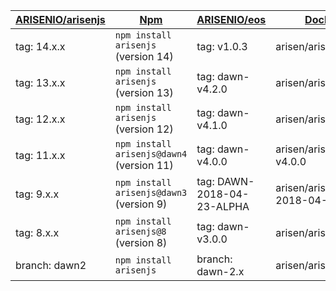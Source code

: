 | [ARISENIO/arisenjs](/ARISENIO/arisenjs) | [Npm](https://www.npmjs.com/package/arisenjs) | [ARISENIO/eos](https://github.com/ARISENIO/eos) | [Docker Hub](https://hub.docker.com/r/arisen/arisen/) |
| --- | --- | --- | --- |
| tag: 14.x.x | `npm install arisenjs` (version 14) | tag: v1.0.3 | arisen/arisen:v1.0.3 |
| tag: 13.x.x | `npm install arisenjs` (version 13) | tag: dawn-v4.2.0 | arisen/arisen:20180526 |
| tag: 12.x.x | `npm install arisenjs` (version 12) | tag: dawn-v4.1.0 | arisen/arisen:20180519 |
| tag: 11.x.x | `npm install arisenjs@dawn4` (version 11) | tag: dawn-v4.0.0 | arisen/arisen:dawn-v4.0.0 |
| tag: 9.x.x | `npm install arisenjs@dawn3` (version 9) | tag: DAWN-2018-04-23-ALPHA | arisen/arisen:DAWN-2018-04-23-ALPHA | [local docker](https://github.com/ARISENIO/arisenjs/tree/DAWN-2018-04-23-ALPHA/docker) |
| tag: 8.x.x | `npm install arisenjs@8` (version 8) | tag: dawn-v3.0.0 | arisen/arisen:dawn3x |
| branch: dawn2 | `npm install arisenjs` | branch: dawn-2.x | arisen/arisen:dawn2x |
